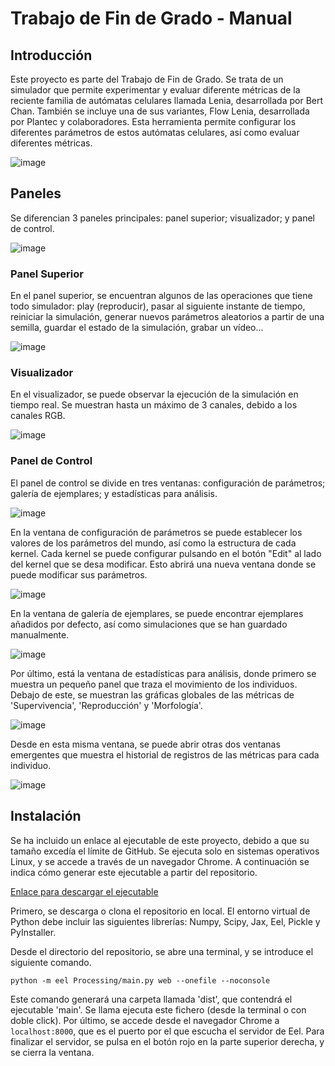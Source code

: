 # Trabajo de Fin de Grado - Manual

## Introducción

Este proyecto es parte del Trabajo de Fin de Grado. Se trata de un simulador que permite experimentar y evaluar diferente métricas de la 
reciente familia de autómatas celulares llamada Lenia, desarrollada por Bert Chan. También se incluye una de sus variantes, Flow Lenia, 
desarrollada por Plantec y colaboradores. Esta herramienta permite configurar los diferentes parámetros de estos autómatas celulares, 
así como evaluar diferentes métricas.

![image](https://github.com/G10on/LeniaPlus-Framework-Final-Project/assets/91230270/65c6adba-8ee6-459e-a1e9-a6e1706f1560)

## Paneles

Se diferencian 3 paneles principales: panel superior; visualizador; y panel de control. 

![image](https://github.com/G10on/LeniaPlus-Framework-Final-Project/assets/91230270/df759749-d478-4b82-a7c1-d5f3b6d7a4fb)

### Panel Superior

En el panel superior, se encuentran algunos de las operaciones que tiene todo simulador: play (reproducir), pasar al siguiente instante de tiempo, 
reiniciar la simulación, generar nuevos parámetros aleatorios a partir de una semilla, guardar el estado de la simulación, grabar un vídeo...

![image](https://github.com/G10on/LeniaPlus-Framework-Final-Project/assets/91230270/038aa992-0353-4909-987a-6a18b607d11e)

### Visualizador

En el visualizador, se puede observar la ejecución de la simulación en tiempo real. Se muestran hasta un máximo de 3 canales, debido a los canales RGB.

![image](https://github.com/G10on/LeniaPlus-Framework-Final-Project/assets/91230270/0588ff41-6510-4a8e-9ef7-90defbc7c3cc)

### Panel de Control

El panel de control se divide en tres ventanas: configuración de parámetros; galería de ejemplares; y estadísticas para análisis.

![image](https://github.com/G10on/LeniaPlus-Framework-Final-Project/assets/91230270/4cea1c6b-ebcf-4b41-b422-db1b8e2b4c46)

En la ventana de configuración de parámetros se puede establecer los valores de los parámetros del mundo, así como la estructura de cada kernel.
Cada kernel se puede configurar pulsando en el botón "Edit" al lado del kernel que se desa modificar. Esto abrirá una nueva ventana donde se puede 
modificar sus parámetros.

![image](https://github.com/G10on/LeniaPlus-Framework-Final-Project/assets/91230270/597c9d80-dd14-4b39-b434-8479e5637b47)

En la ventana de galería de ejemplares, se puede encontrar ejemplares añadidos por defecto, así como simulaciones que se han guardado manualmente.

![image](https://github.com/G10on/LeniaPlus-Framework-Final-Project/assets/91230270/b1104b9e-2c99-4b18-9ed8-f88fd0bb0522)

Por último, está la ventana de estadísticas para análisis, donde primero se muestra un pequeño panel que traza el movimiento de los individuos.
Debajo de este, se muestran las gráficas globales de las métricas de 'Supervivencia', 'Reproducción' y 'Morfología'.

![image](https://github.com/G10on/LeniaPlus-Framework-Final-Project/assets/91230270/485dbf6f-a769-4f56-8adf-3b224e227247)

Desde en esta misma ventana, se puede abrir otras dos ventanas emergentes que muestra el historial de registros de las métricas para cada individuo.

![image](https://github.com/G10on/LeniaPlus-Framework-Final-Project/assets/91230270/fa4bc145-175c-48ef-baea-d0b06c6d778a)




## Instalación

Se ha incluido un enlace al ejecutable de este proyecto, debido a que su tamaño excedía el límite de GitHub. Se ejecuta solo en sistemas operativos Linux, y se accede a través de un navegador Chrome. A continuación se indica cómo generar este ejecutable a partir del repositorio.

[Enlace para descargar el ejecutable](https://drive.google.com/file/d/1tdEt-k23cPFAlCe2pf1k9v7mPcyiWYzJ/view?usp=sharing)

Primero, se descarga o clona el repositorio en local. El entorno virtual de Python debe incluir las siguientes librerías: Numpy, Scipy, Jax, Eel, Pickle y PyInstaller.

Desde el directorio del repositorio, se abre una terminal, y se introduce el siguiente comando.

`python -m eel Processing/main.py web --onefile --noconsole`

Este comando generará una carpeta llamada 'dist', que contendrá el ejecutable 'main'. Se llama ejecuta este fichero (desde la terminal o con doble click). Por último, se accede desde el navegador Chrome a `localhost:8000`, que es el puerto por el que escucha el servidor de Eel. Para finalizar el servidor, se pulsa en el botón rojo en la parte superior derecha, y se cierra la ventana.